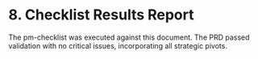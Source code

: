 # **8\. Checklist Results Report**

The pm-checklist was executed against this document. The PRD passed validation with no critical issues, incorporating all strategic pivots.

